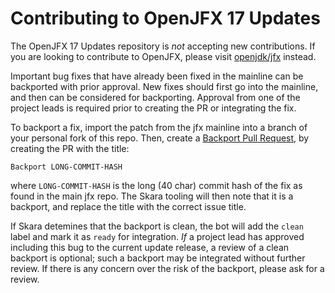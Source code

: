 Contributing to OpenJFX 17 Updates
==================================

The OpenJFX 17 Updates repository is _not_ accepting new contributions. If you are looking to contribute to OpenJFX, please visit [openjdk/jfx](https://github.com/openjdk/jfx) instead.

Important bug fixes that have already been fixed in the mainline can be backported with prior approval. New fixes should first go into the mainline, and then can be considered for backporting. Approval from one of the project leads is required prior to creating the PR or integrating the fix.

To backport a fix, import the patch from the jfx mainline into a branch of your personal fork of this repo. Then, create a [Backport Pull Request](https://wiki.openjdk.java.net/display/SKARA/Backports#Backports-BackportPullRequests), by creating the PR with the title:

```
Backport LONG-COMMIT-HASH
```

where `LONG-COMMIT-HASH` is the long (40 char) commit hash of the fix as found in the main jfx repo. The Skara tooling will then note that it is a backport, and replace the title with the correct issue title.

If Skara detemines that the backport is clean, the bot will add the `clean` label and mark it as `ready` for integration. _If_ a project lead has approved
including this bug to the current update release, a review of a clean backport is optional; such a backport may be integrated without further review. If
there is any concern over the risk of the backport, please ask for a review.
